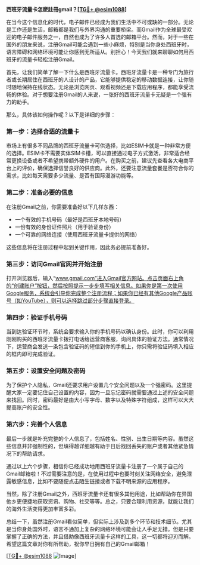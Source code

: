 **西班牙流量卡怎麽註冊gmail？[[TG💪+ @esim1088](https://t.me/s/esim1088)]**

在当今这个信息化的时代，电子邮件已经成为我们生活中不可或缺的一部分。无论是工作还是生活，邮箱都是我们与外界沟通的重要桥梁。而Gmail作为全球最受欢迎的电子邮件服务之一，自然也成为了许多人首选的邮箱平台。然而，对于一些在国外的朋友来说，注册Gmail可能会遇到一些小麻烦，特别是当你身处西班牙时，语言障碍和网络环境可能让你感到无所适从。别担心！今天我们就来聊聊如何用西班牙的流量卡轻松注册Gmail。

首先，让我们简单了解一下什么是西班牙流量卡。西班牙流量卡是一种专门为旅行者或长期居住在西班牙的人设计的产品，它能够提供稳定的移动数据连接，让你随时随地保持在线状态。无论是浏览网页、观看视频还是下载应用程序，都能享受流畅的体验。对于想要注册Gmail的人来说，一张好的西班牙流量卡无疑是一个强有力的助手。

那么，具体该如何操作呢？以下是详细的步骤：

### 第一步：选择合适的流量卡

市场上有很多不同品牌的西班牙流量卡可供选择，比如ESIM卡就是一种非常方便的选择。ESIM卡不需要实体SIM卡槽，可以直接通过电子方式激活，非常适合经常更换设备或者不希望携带额外硬件的用户。在购买之前，建议先查看各大电商平台上的评价，确保选择信誉良好的供应商。此外，还要注意流量套餐是否符合你的需求，比如每天需要多少流量、是否有国际漫游功能等。

### 第二步：准备必要的信息

在注册Gmail之前，你需要准备好以下几样东西：
- 一个有效的手机号码（最好是西班牙本地号码）
- 一份有效的身份证件照片（用于验证身份）
- 一个可靠的网络连接（使用西班牙流量卡提供的网络）

这些信息将在注册过程中起到关键作用，因此务必提前准备好。

### 第三步：访问Gmail官网并开始注册

打开浏览器后，输入“www.gmail.com”进入Gmail官方网站。点击页面右上角的“创建账户”按钮，然后按照提示一步步填写相关信息。如果你是第一次使用Google服务，系统会引导你完成整个注册流程；如果你已经有其他Google产品账号（如YouTube），则可以选择跳过部分步骤直接登录。

### 第四步：验证手机号码

当到达验证环节时，系统会要求输入你的手机号码以确认身份。此时，你可以利用刚刚购买的西班牙流量卡拨打电话给运营商客服，询问具体的验证方法。通常情况下，运营商会发送一条包含验证码的短信到你的手机上，你只需将验证码填入相应的框内即可完成验证。

### 第五步：设置安全问题及密码

为了保护个人隐私，Gmail还要求用户设置几个安全问题以及一个强密码。这里提醒大家一定要记住自己设置的内容，因为一旦忘记密码就需要通过上述的安全问题来找回。同时，密码最好是由大小写字母、数字以及特殊字符组成，这样可以大大提高账户的安全性。

### 第六步：完善个人信息

最后一步就是补充完整的个人信息了，包括姓名、性别、出生日期等内容。虽然这些信息并非强制性的，但填得越详细越有助于日后找回丢失的账户或者其他紧急情况下的帮助请求。

通过以上六个步骤，相信你已经成功地用西班牙流量卡注册了一个属于自己的Gmail邮箱啦！不过需要注意的是，在使用过程中也要时刻关注网络安全，避免泄露敏感信息，比如不要随便点击陌生链接或者下载不明来源的应用程序。

当然，除了注册Gmail之外，西班牙流量卡还有很多其他用途，比如帮助你在异国他乡更便捷地获取资讯、购物、社交等等。总之，只要合理利用资源，就能让我们的海外生活变得更加丰富多彩。

总结一下，虽然注册Gmail看似简单，但实际上涉及到多个环节和技术细节。尤其是当你身处国外时，语言不通加上复杂的网络环境可能会让人手足无措。但是只要掌握了正确的方法，并且借助像西班牙流量卡这样的工具，这一切都将迎刃而解。希望这篇文章对你有所帮助，祝你早日拥有自己的Gmail邮箱！

[[TG💪+ @esim1088](https://t.me/s/esim1088) ![Image](https://i.postimg.cc/4NQfJmqS/Snipaste-2025-05-13-00-14-12.png)]